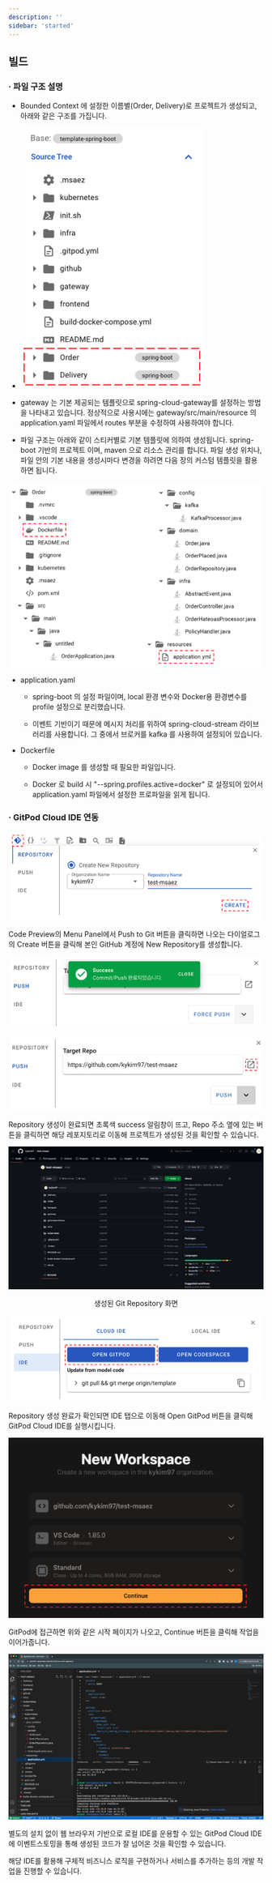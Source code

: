 ```yaml
---
description: ''
sidebar: 'started'
---
```

## 빌드

### ·	파일 구조 설명

  - Bounded Context 에 설정한 이름별(Order, Delivery)로 프로젝트가 생성되고, 아래와 같은 구조를 가집니다.

  - ![](../../src/img/image44.png)

  - gateway 는 기본 제공되는 템플릿으로 spring-cloud-gateway를 설정하는 방법을 나타내고 있습니다.
    정상적으로 사용시에는 gateway/src/main/resource 의 application.yaml
    파일에서 routes 부분을 수정하여 사용하여야 합니다.

  - 파일 구조는 아래와 같이 스티커별로 기본 템플릿에 의하여 생성됩니다. spring-boot 기반의 프로젝트 이며, maven 으로 리소스 관리를 합니다. 파일 생성 위치나, 파일 안의 기본 내용을 생성시마다 변경을 하려면 다음 장의 커스텀 템플릿을 활용하면 됩니다.

![](../../src/img/image45.png)

  - application.yaml
    
      - spring-boot 의 설정 파일이며, local 환경 변수와 Docker용 환경변수를 profile 설정으로
        분리했습니다.
    
      - 이벤트 기반이기 때문에 메시지 처리를 위하여 spring-cloud-stream 라이브러리를 사용합니다. 그 중에서
        브로커를 kafka 를 사용하여 설정되어 있습니다.

  - Dockerfile
    
      - Docker image 를 생성할 때 필요한 파일입니다.
    
      - Docker 로 build 시 "--spring.profiles.active=docker" 로 설정되어 있어서
        application.yaml 파일에서 설정한 프로파일을 읽게 됩니다.

### ·	GitPod Cloud IDE 연동

![](../../src/img/image46.png)

Code Preview의 Menu Panel에서 Push to Git 버튼을 클릭하면 나오는 다이얼로그의 Create 버튼을 클릭해 본인 GitHub 계정에 New Repository를 생성합니다.

![](../../src/img/image47.png)

![](../../src/img/image48.png)

Repository 생성이 완료되면 초록색 success 알림창이 뜨고, Repo 주소 옆에 있는 버튼을 클릭하면 해당 레포지토리로 이동해 프로젝트가 생성된 것을 확인할 수 있습니다.

![](../../src/img/image49.png)

<p align="center">생성된 Git Repository 화면</p>

![](../../src/img/image52.png)

Repository 생성 완료가 확인되면 IDE 탭으로 이동해 Open GitPod 버튼을 클릭해 GitPod Cloud IDE를 실행시킵니다.

![](../../src/img/image51.png)

GitPod에 접근하면 위와 같은 시작 페이지가 나오고, Continue 버튼을 클릭해 작업을 이어가줍니다.

![](../../src/img/image50.png)

별도의 설치 없이 웹 브라우저 기반으로 로컬 IDE를 운용할 수 있는 GitPod Cloud IDE에 이벤트스토밍을 통해 생성된 코드가 잘 넘어온 것을 확인할 수 있습니다.

해당 IDE를 활용해 구체적 비즈니스 로직을 구현하거나 서비스를 추가하는 등의 개발 작업을 진행할 수 있습니다.